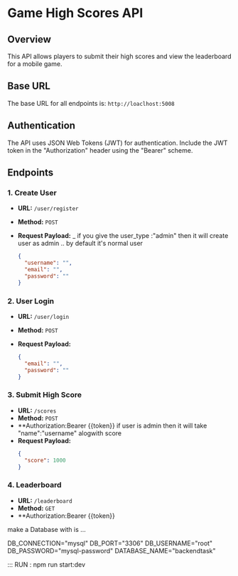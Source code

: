 # Game High Scores API

## Overview

This API allows players to submit their high scores and view the leaderboard for a mobile game.

## Base URL

The base URL for all endpoints is: `http://loaclhost:5008`

## Authentication

The API uses JSON Web Tokens (JWT) for authentication. Include the JWT token in the "Authorization" header using the "Bearer" scheme.

## Endpoints

### 1. Create User

- **URL:** `/user/register`
- **Method:** `POST`
- **Request Payload:**
  \_ if you give the user_type :"admin" then it will create user as admin .. by default it's normal user

  ```json
  {
    "username": "",
    "email": "",
    "password": ""
  }
  ```

### 2. User Login

- **URL:** `/user/login`
- **Method:** `POST`
- **Request Payload:**

  ```json
  {
    "email": "",
    "password": ""
  }
  ```

### 3. Submit High Score

- **URL:** `/scores`
- **Method:** `POST`
- \*\*Authorization:Bearer {{token}}
  if user is admin then it will take "name":"username" alogwith score
- **Request Payload:**
  ```json
  {
    "score": 1000
  }
  ```

### 4. Leaderboard

- **URL:** `/leaderboard`
- **Method:** `GET`
- \*\*Authorization:Bearer {{token}}

make a Database with is ...

DB_CONNECTION="mysql"
DB_PORT="3306"
DB_USERNAME="root"
DB_PASSWORD="mysql-password"
DATABASE_NAME="backendtask"

::: RUN : npm run start:dev
